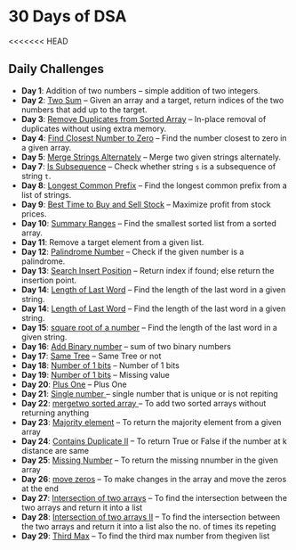 # 30 Days of DSA

<<<<<<< HEAD

## Daily Challenges

- **Day 1**: Addition of two numbers – simple addition of two integers.
- **Day 2**: [Two Sum](https://leetcode.com/problems/two-sum) – Given an array and a target, return indices of the two numbers that add up to the target.
- **Day 3**: [Remove Duplicates from Sorted Array](https://leetcode.com/problems/remove-duplicates-from-sorted-array) – In-place removal of duplicates without using extra memory.
- **Day 4**: [Find Closest Number to Zero](https://leetcode.com/problems/find-closest-number-to-zero/) – Find the number closest to zero in a given array.
- **Day 5**: [Merge Strings Alternately](https://leetcode.com/problems/merge-strings-alternately) – Merge two given strings alternately.
- **Day 7**: [Is Subsequence](https://leetcode.com/problems/is-subsequence/) – Check whether string `s` is a subsequence of string `t`.
- **Day 8**: [Longest Common Prefix](https://leetcode.com/problems/longest-common-prefix/) – Find the longest common prefix from a list of strings.
- **Day 9**: [Best Time to Buy and Sell Stock](https://leetcode.com/problems/best-time-to-buy-and-sell-stock/) – Maximize profit from stock prices.
- **Day 10**: [Summary Ranges](https://leetcode.com/problems/summary-ranges/description/) – Find the smallest sorted list from a sorted array.
- **Day 11**: Remove a target element from a given list.
- **Day 12**: [Palindrome Number](https://leetcode.com/problems/palindrome-number/) – Check if the given number is a palindrome.
- **Day 13**: [Search Insert Position](https://leetcode.com/problems/search-insert-position/description/) – Return index if found; else return the insertion point.
- **Day 14**: [Length of Last Word](https://leetcode.com/problems/length-of-last-word/) – Find the length of the last word in a given string.
- **Day 14**: [Length of Last Word](https://leetcode.com/problems/length-of-last-word/) – Find the length of the last word in a given string.
- **Day 15**: [square root of a number](https://leetcode.com/problems/length-of-last-word/) – Find the length of the last word in a given string.
- **Day 16**: [Add Binary number](https://leetcode.com/problems/add-binary/) – sum of two binary numbers
- **Day 17**: [Same Tree](https://leetcode.com/problems/same-tree/description/) – Same Tree or not
- **Day 18**: [Number of 1 bits](https://leetcode.com/problems/number-of-1-bits/) – Number of 1 bits
- **Day 19**: [Number of 1 bits](https://leetcode.com/problems/number-of-1-bits/) – Missing value
- **Day 20**: [Plus One](https://leetcode.com/problems/plus-one/description/) – Plus One
- **Day 21**: [Single number ](https://leetcode.com/problems/single-number/) – single number that is unique or is not repiting
- **Day 22**: [mergetwo sorted array ](https://leetcode.com/problems/merge-sorted-array/) – To add two sorted arrays without returning anything
- **Day 23**: [Majority element](https://leetcode.com/problems/majority-element/) – To return the majority element from a given array
- **Day 24**: [Contains Duplicate II](https://leetcode.com/problems/contains-duplicate-ii) – To return True or False if the number at k distance are same
- **Day 25**: [Missing Number](https://leetcode.com/problems/missing-number/) – To return the missing nnumber in the given array
- **Day 26**: [move zeros](https://leetcode.com/problems/move-zeroes/) – To make changes in the array and move the zeros at the end
- **Day 27**: [Intersection of two arrays](https://leetcode.com/problems/intersection-of-two-arrays/) – To find the intersection between the two arrays and return it into a list
- **Day 28**: [Intersection of two arrays II](https://leetcode.com/problems/intersection-of-two-arrays-ii) – To find the intersection between the two arrays and return it into a list also the no. of times its repeting
- **Day 29**: [Third Max](https://leetcode.com/problems/third-maximum-number/description/) – To find the third max number from thegiven list
